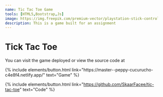 ```yaml
---
name: Tic Tac Toe Game
tools: [HTML5,Bootstrap,Js]
image: https://img.freepik.com/premium-vector/playstation-stick-controller-cartoon-illustration-premium-vector_262962-158.jpg?w=2000
description: This is a game built for an assignment
---
```


# Tick Tac Toe 
You can visit the game deployed or view the source code at 


<p class="text-center">
{% include elements/button.html link="https://master--peppy-cucurucho-c4e8f4.netlify.app/" text="Game" %}

{% include elements/button.html link="https://github.com/SkaarFacee/tic-tac-toe" text="Code" %}
</p>